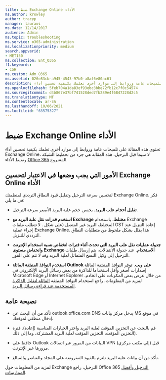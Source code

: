 ```yaml
---
title: ضبط Exchange Online الأداء
ms.author: krowley
author: tracyp
manager: laurawi
ms.date: 12/14/2017
audience: Admin
ms.topic: troubleshooting
ms.service: o365-administration
ms.localizationpriority: medium
search.appverid:
- MET150
ms.collection: Ent_O365
f1.keywords:
- CSH
ms.custom: Adm_O365
ms.assetid: 026e83cb-a945-4543-97b0-a8af6e80ac61
description: تحتوي هذه المقالة على تلميحات عامة وروابط إلى موارد أخرى تعلمك بكيفية تحسين أداء Exchange Online.
ms.openlocfilehash: 5feb704a1da83ef93ebc3bbe72fb12c7f0c54574
ms.sourcegitcommit: d4b867e37bf741528ded7fb289e4f6847228d2c5
ms.translationtype: MT
ms.contentlocale: ar-SA
ms.lasthandoff: 10/06/2021
ms.locfileid: "63575327"
---
```

# <a name="tune-exchange-online-performance"></a>ضبط Exchange Online الأداء

تحتوي هذه المقالة على تلميحات عامة وروابط إلى موارد أخرى تعلمك بكيفية تحسين أداء Exchange Online، لا سيما قبل الترحيل. هذه المقالة هي جزء من تخطيط الشبكة وضبط الأداء [Office 365](./network-planning-and-performance.md) المشروع.
   
## <a name="things-to-consider-in-order-to-improve-exchange-online-performance"></a>الأمور التي يجب وضعها في الاعتبار لتحسين Exchange Online الأداء

لتحسين سرعة الترحيل وتقليل قيود النطاق الترددي لمنظمتك Exchange Online، فكر في ما يلي:
  
- **تقليل أحجام علب البريد.** يحسن حجم علبة البريد الأصغر سرعة الترحيل. 
    
- **استخدم قدرات نقل علبة البريد مع Exchange مختلط.** باستخدام Exchange المختلط، البريد غير المتصل (على شكل . لا تتطلب ملفات OST إعادة التنزيل عند إجراء عملية Exchange Online. هذا يقلل بشكل ملحوظ من متطلبات النطاق الترددي للتنزيل. 
    
- **جدولة عمليات نقل علب البريد التي تحدث أثناء فترات انخفاض نسبة استخدام الإنترنت وانخفاض مستوى Exchange الاستخدام.** عند جدولة الانتقالات، يتم إرسال طلبات الترحيل إلى وكيل النسخ المتماثل لعلبة البريد وقد لا تتم على الفور. 
    
- **استخدم النوافذ المنبثقة المائلة Outlook على ويب.** توفر النوافذ المنبثقة المائلة إصدارات أصغر وأقل استخداما للذاكرة من بعض رسائل البريد الإلكتروني في Microsoft Edge أو Internet Explorer من خلال عرض بعض المكونات على الخادم. لمزيد من المعلومات، راجع استخدام النوافذ المنبثقة [المائلة لتقليل الذاكرة المستخدمة عند قراءة رسائل البريد](https://support.office.com/article/a6d6ba01-2562-4c3d-a8f1-78748dd506cf).


## <a name="general-advice"></a>نصيحة عامة

- تأكد من أن البحث عن outlook.office.com DNS يدخل مركز بيانات MS في موقع إدخال منطقي لموقعك.

- قم بالبحث عن التخزين المؤقت لعلبة البريد واختر الخيارات المناسبة (إعادة). فترة التخزين المؤقت، التخزين المؤقت لعلبة البريد المشتركة، وما إلى ذلك).

- حافظ على Outlook البيانات من المرور عبر اتصالات VPN (إلى مكتب مركزي) قبل مرورها عبر الإنترنت.

- تأكد من أن بيانات علبة البريد تلتزم بالقيود المفروضة على المجلد والعناصر والمبالغ.
    
لمزيد من المعلومات حول Exchange الترحيل، راجع Office 365 [الترحيل وأفضل الممارسات](https://support.office.com/article/d9acb371-fd6c-4c14-aa8e-db5cbe39aa57).
